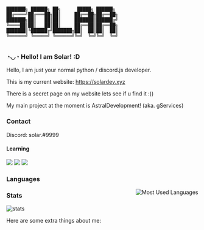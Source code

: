 
```

███████╗ ██████╗ ██╗      █████╗ ██████╗ 
██╔════╝██╔═══██╗██║     ██╔══██╗██╔══██╗
███████╗██║   ██║██║     ███████║██████╔╝
╚════██║██║   ██║██║     ██╔══██║██╔══██╗
███████║╚██████╔╝███████╗██║  ██║██║  ██║
╚══════╝ ╚═════╝ ╚══════╝╚═╝  ╚═╝╚═╝  ╚═╝
                                                                                                
```

### ◔◡◔ Hello! I am Solar! :D



Hello, I am just your normal python / discord.js developer.

This is my current website: https://solardev.xyz

There is a secret page on my website lets see if u find it :))

My main project at the moment is AstralDevelopment! (aka. gServices)

### Contact

Discord: solar.#9999

#### Learning 
<img src="https://img.shields.io/badge/Python-3776AB?style=for-the-badge&logo=python&logoColor=white"/> <img src="https://img.shields.io/badge/Java-e97f00?style=for-the-badge&logo=Java&logoColor=white"/> <img src="https://img.shields.io/badge/JS-3776AB?style=for-the-badge&logo=JavaScript&logoColor=white"/>

### Languages

<img style="float: right;" alt="Most Used Languages" src="https://github-readme-stats.vercel.app/api/top-langs/?username=SolarOfficial&layout=compact&hide_border=true&theme=onedark" />

### Stats

![stats](https://github-readme-stats.vercel.app/api?username=SolarOfficial&show_icons=true&hide_border=true&theme=onedark) <br/>

Here are some extra things about me:

